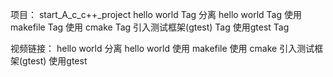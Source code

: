 项目：
	start_A_c_c++_project
		hello world Tag
		分离 hello world Tag
		使用 makefile Tag
		使用 cmake Tag
		引入测试框架(gtest) Tag
		使用gtest Tag

视频链接：
	hello world
	分离 hello world
	使用 makefile
	使用 cmake
	引入测试框架(gtest)
	使用gtest